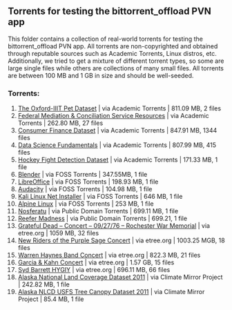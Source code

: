 ## Torrents for testing the bittorrent_offload PVN app

This folder contains a collection of real-world torrents for testing the bittorrent_offload PVN app. All torrents are non-copyrighted and obtained through reputable sources such as Academic Torrents, Linux distros, etc. Additionally, we tried to get a mixture of different torrent types, so some are large single files while others are collections of many small files. All torrents are between 100 MB and 1 GB in size and should be well-seeded.

### Torrents:
1. [The Oxford-IIIT Pet Dataset](https://academictorrents.com/details/b18bbd9ba03d50b0f7f479acc9f4228a408cecc1) | via Academic Torrents | 811.09 MB, 2 files
2. [Federal Mediation & Conciliation Service Resources](https://academictorrents.com/details/28c5b5ac7fa2c6800d3e948bd3b4ee3781764cca) | via Academic Torrents | 262.80 MB, 27 files
3. [Consumer Finance Dataset](https://academictorrents.com/details/936297ea088331f08bc7cb3ac144d94ef8ce8dd8) | via Academic Torrents | 847.91 MB, 1344 files
4. [Data Science Fundamentals](https://academictorrents.com/details/bdc0bb1499b1992a5488b4bbcfc9288c30793c08) | via Academic Torrents | 807.99 MB, 415 files
5. [Hockey Fight Detection Dataset](https://academictorrents.com/details/38d9ed996a5a75a039b84cf8a137be794e7cee89) | via Academic Torrents | 171.33 MB, 1 file
6. [Blender](https://fosstorrents.com/softwares/blender/) | via FOSS Torrents | 347.55MB, 1 file
7. [LibreOffice](https://fosstorrents.com/softwares/libre-office/) | via FOSS Torrents | 198.93 MB, 1 file
8. [Audacity](https://fosstorrents.com/softwares/audio/audacity/) | via FOSS Torrents | 104.98 MB, 1 file
9. [Kali Linux Net Installer](https://fosstorrents.com/distributions/kali-linux) | via FOSS Torrents | 646 MB, 1 file
10. [Alpine Linux](https://fosstorrents.com/distributions/alpine-linux) | via FOSS Torrents | 253 MB, 1 file
11. [Nosferatu](https://www.publicdomaintorrents.info/nshowmovie.html?rstitle=Nosferatu) | via Public Domain Torrents | 699.11 MB, 1 file
12. [Reefer Madness](https://www.publicdomaintorrents.info/nshowmovie.html?movieid=570) | via Public Domain Torrents | 699.21, 1 file
13. [Grateful Dead – Concert – 09/27/76 – Rochester War Memorial](https://bt.etree.org/details.php?torrentId=623809) | via etree.org | 1059 MB, 32 files
14. [New Riders of the Purple Sage Concert](bt.etree.org/details.php?torrentId=624067) | via etree.org | 1003.25 MGB, 18 files
15. [Warren Haynes Band Concert](https://bt.etree.org/details.php?torrentId=624096) | via etree.org | 822.3 MB, 21 files
16. [Garcia & Kahn Concert](https://bt.etree.org/details.php?torrentId=624065) | via etree.org | 1.57 GB, 15 files
17. [Syd Barrett HYGIY](https://bt.etree.org/details.php?torrentId=623381) | via etree.org | 696.11 MB, 66 files
18. [Alaska National Land Coverage Dataset 2011](https://climate.daknob.net/) | via Climate Mirror Project | 242.82 MB, 1 file
19. [Alaska NLCD USFS Tree Canopy Dataset 2011](https://climate.daknob.net/) | via Climate Mirror Project | 85.4 MB, 1 file
